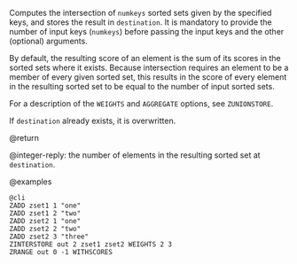 Computes the intersection of `numkeys` sorted sets given by the specified keys,
and stores the result in `destination`. It is mandatory to provide the number of
input keys (`numkeys`) before passing the input keys and the other (optional)
arguments.

By default, the resulting score of an element is the sum of its scores in the
sorted sets where it exists. Because intersection requires an element to be a
member of every given sorted set, this results in the score of every element in
the resulting sorted set to be equal to the number of input sorted sets.

For a description of the `WEIGHTS` and `AGGREGATE` options, see `ZUNIONSTORE`.

If `destination` already exists, it is overwritten.

@return

@integer-reply: the number of elements in the resulting sorted set at
`destination`.

@examples

    @cli
    ZADD zset1 1 "one"
    ZADD zset1 2 "two"
    ZADD zset2 1 "one"
    ZADD zset2 2 "two"
    ZADD zset2 3 "three"
    ZINTERSTORE out 2 zset1 zset2 WEIGHTS 2 3
    ZRANGE out 0 -1 WITHSCORES
